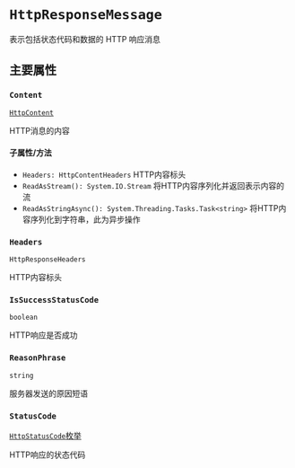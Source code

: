 
# `HttpResponseMessage`

表示包括状态代码和数据的 HTTP 响应消息

## 主要属性

### `Content`

[`HttpContent`](System.Net.Http.HttpContent)

HTTP消息的内容

#### 子属性/方法

- `Headers: HttpContentHeaders` HTTP内容标头
- `ReadAsStream(): System.IO.Stream` 将HTTP内容序列化并返回表示内容的流
- `ReadAsStringAsync(): System.Threading.Tasks.Task<string>` 将HTTP内容序列化到字符串，此为异步操作

### `Headers`

`HttpResponseHeaders`

HTTP内容标头

### `IsSuccessStatusCode`

`boolean`

HTTP响应是否成功

### `ReasonPhrase`

`string`

服务器发送的原因短语

### `StatusCode`

[`HttpStatusCode`枚举](https://learn.microsoft.com/zh-cn/dotnet/api/system.net.httpstatuscode)

HTTP响应的状态代码
